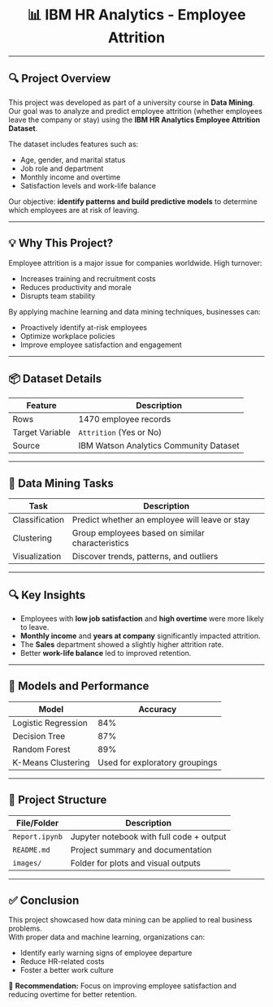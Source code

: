 <h1 align="center">📊 IBM HR Analytics - Employee Attrition</h1>


---

## 🔍 Project Overview

This project was developed as part of a university course in **Data Mining**. Our goal was to analyze and predict employee attrition (whether employees leave the company or stay) using the **IBM HR Analytics Employee Attrition Dataset**.

The dataset includes features such as:
- Age, gender, and marital status
- Job role and department
- Monthly income and overtime
- Satisfaction levels and work-life balance

Our objective: **identify patterns and build predictive models** to determine which employees are at risk of leaving.

---

## 💡 Why This Project?

Employee attrition is a major issue for companies worldwide. High turnover:
- Increases training and recruitment costs
- Reduces productivity and morale
- Disrupts team stability

By applying machine learning and data mining techniques, businesses can:
- Proactively identify at-risk employees
- Optimize workplace policies
- Improve employee satisfaction and engagement

---

## 📦 Dataset Details

| Feature             | Description                                |
|--------------------|--------------------------------------------|
| Rows               | 1470 employee records                      |
| Target Variable    | `Attrition` (Yes or No)                    |
| Source             | IBM Watson Analytics Community Dataset     |

---

## 🧠 Data Mining Tasks

| Task            | Description                                                |
|-----------------|------------------------------------------------------------|
| Classification  | Predict whether an employee will leave or stay            |
| Clustering      | Group employees based on similar characteristics          |
| Visualization   | Discover trends, patterns, and outliers                   |

---


## 🔍 Key Insights

- Employees with **low job satisfaction** and **high overtime** were more likely to leave.
- **Monthly income** and **years at company** significantly impacted attrition.
- The **Sales** department showed a slightly higher attrition rate.
- Better **work-life balance** led to improved retention.

---

## 🤖 Models and Performance

| Model                | Accuracy |
|----------------------|----------|
| Logistic Regression  | 84%      |
| Decision Tree        | 87%      |
| Random Forest        | 89%      |
| K-Means Clustering   | Used for exploratory groupings |

---

## 📂 Project Structure

| File/Folder           | Description                              |
|-----------------------|------------------------------------------|
| `Report.ipynb`        | Jupyter notebook with full code + output |
| `README.md`           | Project summary and documentation        |
| `images/`             | Folder for plots and visual outputs      |

---

## ✅ Conclusion

This project showcased how data mining can be applied to real business problems.  
With proper data and machine learning, organizations can:
- Identify early warning signs of employee departure
- Reduce HR-related costs
- Foster a better work culture

📌 **Recommendation:** Focus on improving employee satisfaction and reducing overtime for better retention.




